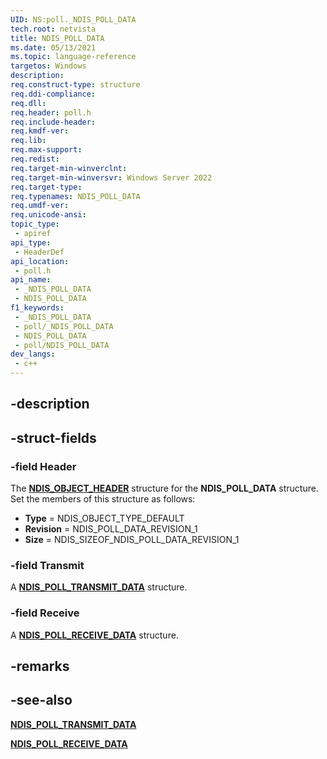 ```yaml
---
UID: NS:poll._NDIS_POLL_DATA
tech.root: netvista
title: NDIS_POLL_DATA
ms.date: 05/13/2021
ms.topic: language-reference
targetos: Windows
description: 
req.construct-type: structure
req.ddi-compliance: 
req.dll: 
req.header: poll.h
req.include-header: 
req.kmdf-ver: 
req.lib: 
req.max-support: 
req.redist: 
req.target-min-winverclnt: 
req.target-min-winversvr: Windows Server 2022
req.target-type: 
req.typenames: NDIS_POLL_DATA
req.umdf-ver: 
req.unicode-ansi: 
topic_type:
 - apiref
api_type:
 - HeaderDef
api_location:
 - poll.h
api_name:
 - _NDIS_POLL_DATA
 - NDIS_POLL_DATA
f1_keywords:
 - _NDIS_POLL_DATA
 - poll/_NDIS_POLL_DATA
 - NDIS_POLL_DATA
 - poll/NDIS_POLL_DATA
dev_langs:
 - c++
---
```


## -description

## -struct-fields

### -field Header

The [**NDIS_OBJECT_HEADER**](../objectheader/ns-objectheader-ndis_object_header.md) structure for the **NDIS_POLL_DATA** structure. Set the members of this structure as follows:

- **Type** = NDIS_OBJECT_TYPE_DEFAULT
- **Revision** = NDIS_POLL_DATA_REVISION_1
- **Size** = NDIS_SIZEOF_NDIS_POLL_DATA_REVISION_1

### -field Transmit

A [**NDIS_POLL_TRANSMIT_DATA**](ns-poll-ndis_poll_transmit_data.md) structure.

### -field Receive

A [**NDIS_POLL_RECEIVE_DATA**](ns-poll-ndis_poll_receive_data.md) structure.

## -remarks

## -see-also

[**NDIS_POLL_TRANSMIT_DATA**](ns-poll-ndis_poll_transmit_data.md)

[**NDIS_POLL_RECEIVE_DATA**](ns-poll-ndis_poll_receive_data.md)